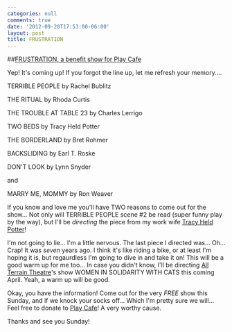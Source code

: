 ```yaml
---
categories: null
comments: true
date: '2012-09-20T17:53:00-06:00'
layout: post
title: FRUSTRATION
---
```


##[FRUSTRATION, a benefit show for Play Cafe](https://www.facebook.com/events/107174879434284/)

Yep! It's coming up! If you forgot the line up, let me refresh your memory....

TERRIBLE PEOPLE by Rachel Bublitz

THE RITUAL by Rhoda Curtis

THE TROUBLE AT TABLE 23 by Charles Lerrigo

TWO BEDS by Tracy Held Potter

THE BORDERLAND by Bret Rohmer

BACKSLIDING by Earl T. Roske

DON'T LOOK by Lynn Snyder

and

MARRY ME, MOMMY by Ron Weaver

If you know and love me you'll have TWO reasons to come out for the show... Not only will TERRIBLE PEOPLE scene #2 be read (super funny play by the way), but I'll be *directing* the piece from my work wife [Tracy Held Potter](http://www.allterraintheater.org/?q=node/2)! 

I'm not going to lie... I'm a little nervous. The last piece I directed was... Oh... Crap! It was *seven* years ago. I think it's like riding a bike, or at least I'm hoping it is, but regaurdless I'm going to dive in and take it on! This will be a good warm up for me too... In case you didn't know, I'll be directing [All Terrain Theatre](http://www.allterraintheater.org/)'s show WOMEN IN SOLIDARITY WITH CATS this coming April. Yeah, a warm up will be good.

Okay, you have the information! Come out for the very *FREE* show this Sunday, and if we knock your socks off... Which I'm pretty sure we will... Feel free to donate to [Play Cafe](http://www.playcafe.org/)! A very worthy cause.

Thanks and see you Sunday!